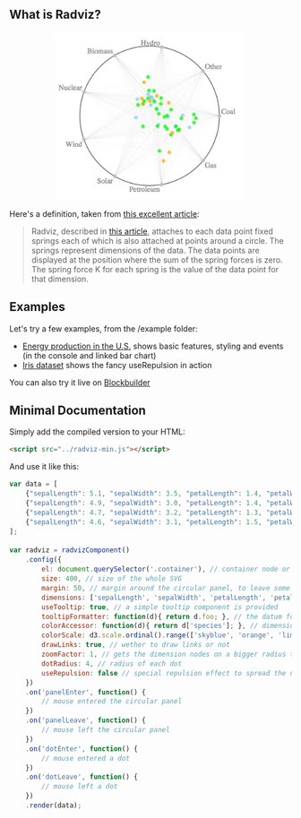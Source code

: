 ## What is Radviz?

<p align="center">
    <img alt="Radviz Screenshot" src="./img/radviz.jpg" height="300"/>
<p>


Here's a definition, taken from [this excellent article](https://www.researchgate.net/profile/Georges_Grinstein/publication/221152759_Dimensional_Anchors_A_Graphic_Primitive_for_Multidimensional_Multivariate_Information_Visualizations/links/02e7e51cc10ff8a1c9000000.pdf):

> Radviz, described in [this article](http://www.cs.uml.edu/~phoffman/dna1/), attaches to each data point fixed springs each of which is also attached at points around a circle. The springs represent dimensions of the data. The data points are displayed at the position where the sum of the spring forces is zero. The spring force K for each spring is the value of the data point for that dimension.

## Examples

Let's try a few examples, from the /example folder:

* [Energy production in the U.S.](http://biovisualize.github.io/radviz/example/energy.html) shows basic features, styling and events (in the console and linked bar chart)
* [Iris dataset](http://biovisualize.github.io/radviz/example/iris.html) shows the fancy useRepulsion in action

You can also try it live on [Blockbuilder](http://blockbuilder.org/biovisualize/a91f514aaf57eabf8e36)

## Minimal Documentation

Simply add the compiled version to your HTML:
```html
<script src="../radviz-min.js"></script>
```
And use it like this:
```javascript
var data = [
    {"sepalLength": 5.1, "sepalWidth": 3.5, "petalLength": 1.4, "petalWidth": 0.2, "species": "setosa"},
    {"sepalLength": 4.9, "sepalWidth": 3.0, "petalLength": 1.4, "petalWidth": 0.2, "species": "setosa"},
    {"sepalLength": 4.7, "sepalWidth": 3.2, "petalLength": 1.3, "petalWidth": 0.2, "species": "setosa"},
    {"sepalLength": 4.6, "sepalWidth": 3.1, "petalLength": 1.5, "petalWidth": 0.2, "species": "setosa"}
];

var radviz = radvizComponent()
    .config({
        el: document.querySelector('.container'), // container node or selector
        size: 400, // size of the whole SVG
        margin: 50, // margin around the circular panel, to leave some room for the labels
        dimensions: ['sepalLength', 'sepalWidth', 'petalLength', 'petalWidth'], // data keys to use as dimensions
        useTooltip: true, // a simple tooltip component is provided
        tooltipFormatter: function(d){ return d.foo; }, // the datum for the hovered node is given as argument
        colorAccessor: function(d){ return d['species']; }, // dimension to use for coloring
        colorScale: d3.scale.ordinal().range(['skyblue', 'orange', 'lime']), // color palette
        drawLinks: true, // wether to draw links or not
        zoomFactor: 1, // gets the dimension nodes on a bigger radius than the panel, to pull nodes away from the center
        dotRadius: 4, // radius of each dot
        useRepulsion: false // special repulsion effect to spread the nodes from each others so they can be better selected
    })
    .on('panelEnter', function() {
        // mouse entered the circular panel
    })
    .on('panelLeave', function() {
        // mouse left the circular panel
    })
    .on('dotEnter', function() {
        // mouse entered a dot
    })
    .on('dotLeave', function() {
        // mouse left a dot
    })
    .render(data);
```
